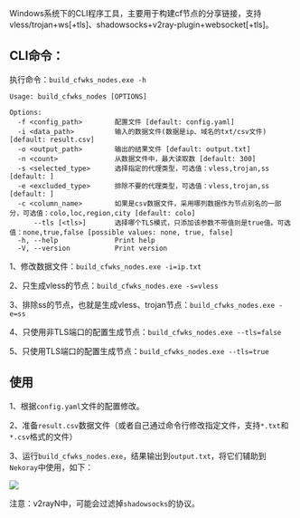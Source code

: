 Windows系统下的CLI程序工具，主要用于构建cf节点的分享链接，支持vless/trojan+ws[+tls]、shadowsocks+v2ray-plugin+websocket[+tls]。

## CLI命令：

执行命令：`build_cfwks_nodes.exe -h`


```
Usage: build_cfwks_nodes [OPTIONS]

Options:
  -f <config_path>        配置文件 [default: config.yaml]
  -i <data_path>          输入的数据文件(数据是ip、域名的txt/csv文件) [default: result.csv]
  -o <output_path>        输出的结果文件 [default: output.txt]
  -n <count>              从数据文件中，最大读取数 [default: 300]
  -s <selected_type>      选择指定的代理类型，可选值：vless,trojan,ss [default: ]
  -e <excluded_type>      排除不要的代理类型，可选值：vless,trojan,ss [default: ]
  -c <column_name>        如果是csv数据文件，采用哪列数据作为节点别名的一部分，可选值：colo,loc,region,city [default: colo]
      --tls [<tls>]       选择哪个TLS模式，只添加该参数不带值则是true值。可选值：none,true,false [possible values: none, true, false]
  -h, --help              Print help
  -V, --version           Print version
```

1、修改数据文件：`build_cfwks_nodes.exe -i=ip.txt`

2、只生成vless的节点：`build_cfwks_nodes.exe -s=vless`

3、排除ss的节点，也就是生成vless、trojan节点：`build_cfwks_nodes.exe -e=ss`

4、只使用非TLS端口的配置生成节点：`build_cfwks_nodes.exe --tls=false`

5、只使用TLS端口的配置生成节点：`build_cfwks_nodes.exe --tls=true`

## 使用

1、根据`config.yaml`文件的配置修改。

2、准备`result.csv`数据文件（或者自己通过命令行修改指定文件，支持`*.txt`和`*.csv`格式的文件）

3、运行`build_cfwks_nodes.exe`，结果输出到`output.txt`，将它们辅助到`Nekoray`中使用，如下：

<img src="images\图1.png" />

注意：v2rayN中，可能会过滤掉`shadowsocks`的协议。
